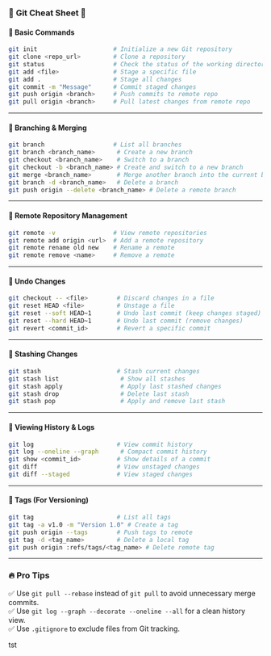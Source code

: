 ### 🚀 **Git Cheat Sheet** 🚀  

#### **🔹 Basic Commands**
```sh
git init                     # Initialize a new Git repository
git clone <repo_url>         # Clone a repository
git status                   # Check the status of the working directory
git add <file>               # Stage a specific file
git add .                    # Stage all changes
git commit -m "Message"      # Commit staged changes
git push origin <branch>     # Push commits to remote repo
git pull origin <branch>     # Pull latest changes from remote repo
```

---

#### **🔹 Branching & Merging**
```sh
git branch                   # List all branches
git branch <branch_name>      # Create a new branch
git checkout <branch_name>    # Switch to a branch
git checkout -b <branch_name> # Create and switch to a new branch
git merge <branch_name>       # Merge another branch into the current branch
git branch -d <branch_name>   # Delete a branch
git push origin --delete <branch_name> # Delete a remote branch
```

---

#### **🔹 Remote Repository Management**
```sh
git remote -v                # View remote repositories
git remote add origin <url>  # Add a remote repository
git remote rename old new    # Rename a remote
git remote remove <name>     # Remove a remote
```

---

#### **🔹 Undo Changes**
```sh
git checkout -- <file>        # Discard changes in a file
git reset HEAD <file>         # Unstage a file
git reset --soft HEAD~1       # Undo last commit (keep changes staged)
git reset --hard HEAD~1       # Undo last commit (remove changes)
git revert <commit_id>        # Revert a specific commit
```

---

#### **🔹 Stashing Changes**
```sh
git stash                     # Stash current changes
git stash list                 # Show all stashes
git stash apply                # Apply last stashed changes
git stash drop                 # Delete last stash
git stash pop                  # Apply and remove last stash
```

---

#### **🔹 Viewing History & Logs**
```sh
git log                       # View commit history
git log --oneline --graph      # Compact commit history
git show <commit_id>          # Show details of a commit
git diff                      # View unstaged changes
git diff --staged             # View staged changes
```

---

#### **🔹 Tags (For Versioning)**
```sh
git tag                       # List all tags
git tag -a v1.0 -m "Version 1.0" # Create a tag
git push origin --tags        # Push tags to remote
git tag -d <tag_name>         # Delete a local tag
git push origin :refs/tags/<tag_name> # Delete remote tag
```

---

### **🔥 Pro Tips**
✅ Use `git pull --rebase` instead of `git pull` to avoid unnecessary merge commits.  
✅ Use `git log --graph --decorate --oneline --all` for a clean history view.  
✅ Use `.gitignore` to exclude files from Git tracking.  


tst

